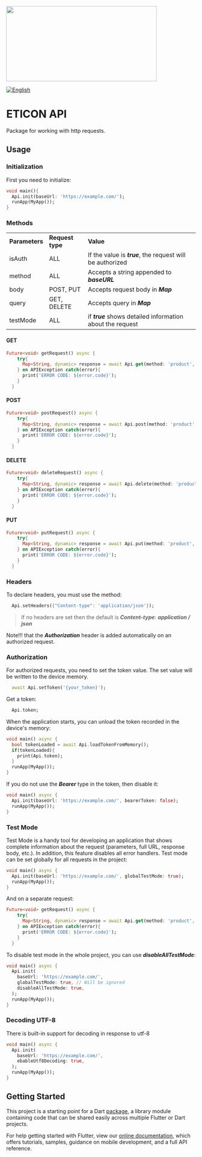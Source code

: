 <img src="https://user-images.githubusercontent.com/36012868/130392291-52b82b9b-fd52-424b-ba5a-b7630e9cf343.png" data-canonical-src="https://user-images.githubusercontent.com/36012868/130392291-52b82b9b-fd52-424b-ba5a-b7630e9cf343.png" height="200" width=400/>

[![English](https://img.shields.io/badge/Language-Russian-blue?style=plastic)](https://github.com/kensamare/eticon_api/docs/README_RU.md)

# ETICON API
Package for working with http requests.

## Usage

### Initialization

First you need to initialize:

```dart
void main(){
  Api.init(baseUrl: 'https://example.com/');
  runApp(MyApp());
}
```

### Methods

| | | | |
|-|-|-|-|
|__Parameters__|__Request type__|__Value__|
| isAuth | ALL | If the value is ***true***, the request will be authorized |
| method | ALL | Accepts a string appended to ***baseURL*** |
| body | POST, PUT | Accepts request body in ***Map*** |
| query | GET, DELETE | Accepts query in ***Map*** |
| testMode| ALL | if ***true*** shows detailed information about the request |

#### GET

```dart
Future<void> getRequest() async {
    try{
      Map<String, dynamic> response = await Api.get(method: 'product', query: {"id": 5});
    } on APIException catch(error){
      print('ERROR CODE: ${error.code}');
    }
  }
```

#### POST

```dart
Future<void> postRequest() async {
    try{
      Map<String, dynamic> response = await Api.post(method: 'product', body: {"id": 5});
    } on APIException catch(error){
      print('ERROR CODE: ${error.code}');
    }
  }
```

#### DELETE

```dart
Future<void> deleteRequest() async {
    try{
      Map<String, dynamic> response = await Api.delete(method: 'product', query: {"id": 5}, isAuth: true);
    } on APIException catch(error){
      print('ERROR CODE: ${error.code}');
    }
  }
```

#### PUT

```dart
Future<void> putRequest() async {
    try{
      Map<String, dynamic> response = await Api.put(method: 'product', body: {"id": 5}, isAuth: true);
    } on APIException catch(error){
      print('ERROR CODE: ${error.code}');
    }
  }
```

### Headers

To declare headers, you must use the method:
```dart
  Api.setHeaders({"Content-type": 'application/json'});
```

> If no headers are set then the default is ***Content-type***: ***application / json***

Note!!! that the ***Authorization*** header is added automatically on an authorized request.

### Authorization

For authorized requests, you need to set the token value. The set value will be written to the device memory.

```dart
  await Api.setToken('{your_token}');
```

Get a token:

```dart
  Api.token;
```

When the application starts, you can unload the token recorded in the device's memory:

```dart
void main() async {
  bool tokenLoaded = await Api.loadTokenFromMemory();
  if(tokenLoaded){
    print(Api.token);
  }
  runApp(MyApp());
}
```
If you do not use the ***Bearer*** type in the token, then disable it:

```dart
void main() async {
  Api.init(baseUrl: 'https://example.com/', bearerToken: false);
  runApp(MyApp());
}
```

### Test Mode

Test Mode is a handy tool for developing an application that shows complete information about the request (parameters, full URL, response body, etc.). In addition, this feature disables all error handlers. Test mode can be set globally for all requests in the project:

```dart
void main() async {
  Api.init(baseUrl: 'https://example.com/', globalTestMode: true);
  runApp(MyApp());
}

```
And on a separate request:

```dart
Future<void> getRequest() async {
    try{
      Map<String, dynamic> response = await Api.get(method: 'product', isAuth: true, testMode: true);
    } on APIException catch(error){
      print('ERROR CODE: ${error.code}');
    }
  }

```

To disable test mode in the whole project, you can use ***disableAllTestMode***:

```dart
void main() async {
  Api.init(
    baseUrl: 'https://example.com/', 
    globalTestMode: true, // Will be ignored
    disableAllTestMode: true,
  );
  runApp(MyApp());
}
```

### Decoding UTF-8

There is built-in support for decoding in response to utf-8

```dart
void main() async {
  Api.init(
    baseUrl: 'https://example.com/', 
    ebableUtf8Decoding: true,
  );
  runApp(MyApp());
}
```

## Getting Started

This project is a starting point for a Dart
[package](https://flutter.dev/developing-packages/),
a library module containing code that can be shared easily across
multiple Flutter or Dart projects.

For help getting started with Flutter, view our 
[online documentation](https://flutter.dev/docs), which offers tutorials, 
samples, guidance on mobile development, and a full API reference.
